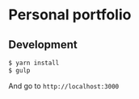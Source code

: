 # Personal portfolio

## Development

```bash
$ yarn install
$ gulp
```

And go to `http://localhost:3000`